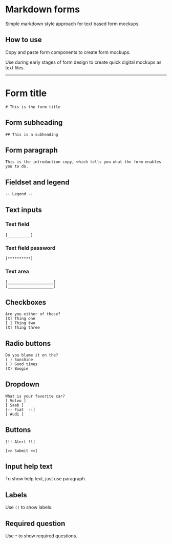 # Markdown forms

Simple markdown style approach for text based form mockups.

## How to use
Copy and paste form components to create form mockups.

Use during early stages of form design to create quick digital mockups as text files.

---

# Form title

`# This is the form title`

## Form subheading
`## This is a subheading`

## Form paragraph
`This is the introduction copy, which tells you what the form enables you to do.`

## Fieldset and legend

`-- Legend --`

## Text inputs

### Text field
`[__________]`

### Text field password
`[**********]`

### Text area
```
[____________________]
[____________________]
```

## Checkboxes
```
Are you either of these?
[X] Thing one
[ ] Thing two
[X] Thing three
```

## Radio buttons
```
Do you blame it on the?
( ) Sunshine
( ) Good times
(X) Boogie
```

## Dropdown
```
What is your favorite car?
[ Volvo ]
[ Saab ]
[-- Fiat  --]
[ Audi ]
```

## Buttons
`[!! Alert !!]`

`[>> Submit <<]`

## Input help text
To show help text, just use paragraph.

## Labels
Use `()` to show labels.

## Required question
Use `*` to show required questions.
